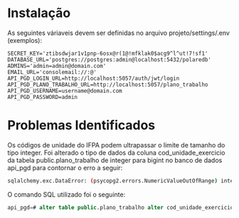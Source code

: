 Instalação
==========

As seguintes váriaveis devem ser definidas no arquivo projeto/settings/.env (exemplos):

    SECRET_KEY='ztibsdwjar1v1pnp-6osx@r(1@!mfklak0$acg9^l^ut!7!sf1'
    DATABASE_URL='postgres://postgres:admin@localhost:5432/polaredb'
    ADMINS='admin=admin@domain.com'
    EMAIL_URL='consolemail://:@'
    API_PGD_LOGIN_URL=http://localhost:5057/auth/jwt/login
    API_PGD_PLANO_TRABALHO_URL=http://localhost:5057/plano_trabalho
    API_PGD_USERNAME=username@domain.com
    API_PGD_PASSWORD=admin


Problemas Identificados
=======================

Os códigos de unidade do IFPA podem ultrapassar o limite de tamanho do tipo integer. Foi alterado o tipo de
dados da coluna cod_unidade_exercicio da tabela public.plano_trabalho de integer para bigint no banco de dados
api_pgd para contornar o erro a seguir:

```bash
sqlalchemy.exc.DataError: (psycopg2.errors.NumericValueOutOfRange) integer out of range
```

O comando SQL utilizado foi o seguinte:

```sql
api_pgd=# alter table public.plano_trabalho alter cod_unidade_exercicio type bigint;
```

